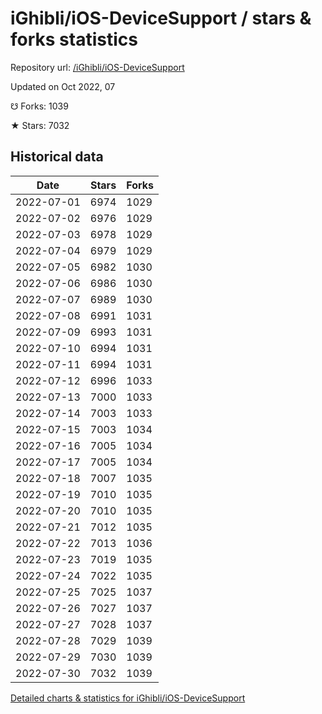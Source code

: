 # iGhibli/iOS-DeviceSupport / stars & forks statistics

Repository url: [/iGhibli/iOS-DeviceSupport](https://github.com/iGhibli/iOS-DeviceSupport)

Updated on Oct 2022, 07

☋ Forks: 1039

★ Stars: 7032

## Historical data
| Date | Stars | Forks |
|------|-------|-------|
| 2022-07-01 | 6974 | 1029 | 
| 2022-07-02 | 6976 | 1029 | 
| 2022-07-03 | 6978 | 1029 | 
| 2022-07-04 | 6979 | 1029 | 
| 2022-07-05 | 6982 | 1030 | 
| 2022-07-06 | 6986 | 1030 | 
| 2022-07-07 | 6989 | 1030 | 
| 2022-07-08 | 6991 | 1031 | 
| 2022-07-09 | 6993 | 1031 | 
| 2022-07-10 | 6994 | 1031 | 
| 2022-07-11 | 6994 | 1031 | 
| 2022-07-12 | 6996 | 1033 | 
| 2022-07-13 | 7000 | 1033 | 
| 2022-07-14 | 7003 | 1033 | 
| 2022-07-15 | 7003 | 1034 | 
| 2022-07-16 | 7005 | 1034 | 
| 2022-07-17 | 7005 | 1034 | 
| 2022-07-18 | 7007 | 1035 | 
| 2022-07-19 | 7010 | 1035 | 
| 2022-07-20 | 7010 | 1035 | 
| 2022-07-21 | 7012 | 1035 | 
| 2022-07-22 | 7013 | 1036 | 
| 2022-07-23 | 7019 | 1035 | 
| 2022-07-24 | 7022 | 1035 | 
| 2022-07-25 | 7025 | 1037 | 
| 2022-07-26 | 7027 | 1037 | 
| 2022-07-27 | 7028 | 1037 | 
| 2022-07-28 | 7029 | 1039 | 
| 2022-07-29 | 7030 | 1039 | 
| 2022-07-30 | 7032 | 1039 | 


[Detailed charts & statistics for iGhibli/iOS-DeviceSupport](https://reviewgithub.com/rep/iGhibli/iOS-DeviceSupport)
